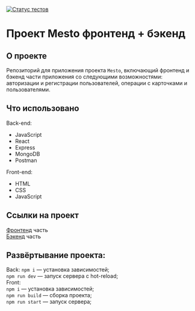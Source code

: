 [![Статус тестов](../../actions/workflows/tests.yml/badge.svg)](../../actions/workflows/tests.yml)

# Проект Mesto фронтенд + бэкенд  

## О проекте  

Репозиторий для приложения проекта `Mesto`, включающий фронтенд и бэкенд части приложения со следующими возможностями: авторизации и регистрации пользователей, операции с карточками и пользователями.

## Что использовано
Back-end:
- JavaScript
- React  
- Express
- MongoDB
- Postman

Front-end:
- HTML
- CSS
- JavaScript

## Ссылки на проект
<a href="https://github.com/DariaBold/react-mesto-auth">Фронтенд</a> часть  
<a href="https://github.com/DariaBold/express-mesto-gha">Бэкенд</a> часть  
## Развёртывание проекта:
Back: 
`npm i` — установка зависимостей;  
`npm run dev` — запуск сервера с hot-reload;  
Front:  
`npm i` — установка зависимостей;  
`npm run build` — сборка проекта;  
`npm run start` — запуск серверa;  
